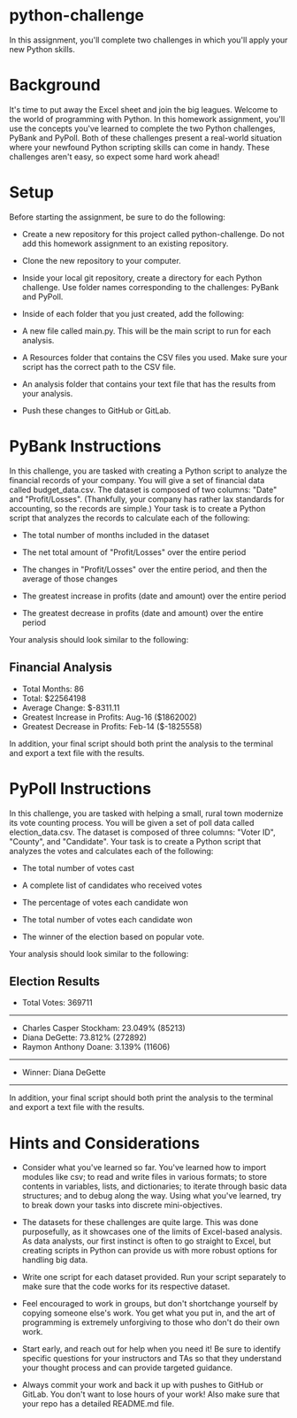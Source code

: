 # python-challenge

In this assignment, you'll complete two challenges in which you'll apply your new Python skills.

# Background
It's time to put away the Excel sheet and join the big leagues. Welcome to the world of programming with Python. In this homework assignment, you'll use the concepts you've learned to complete the two Python challenges, PyBank and PyPoll.
Both of these challenges present a real-world situation where your newfound Python scripting skills can come in handy. These challenges aren't easy, so expect some hard work ahead!

# Setup
Before starting the assignment, be sure to do the following:


- Create a new repository for this project called python-challenge. Do not add this homework assignment to an existing repository.


- Clone the new repository to your computer.


- Inside your local git repository, create a directory for each Python challenge. Use folder names corresponding to the challenges: PyBank and  PyPoll.


- Inside of each folder that you just created, add the following:

- A new file called main.py. This will be the main script to run for each analysis.
- A Resources folder that contains the CSV files you used. Make sure your script has the correct path to the CSV file.
- An analysis folder that contains your text file that has the results from your analysis.



- Push these changes to GitHub or GitLab.



# PyBank Instructions
In this challenge, you are tasked with creating a Python script to analyze the financial records of your company. You will give a set of financial data called budget_data.csv. The dataset is composed of two columns: "Date" and "Profit/Losses". (Thankfully, your company has rather lax standards for accounting, so the records are simple.)
Your task is to create a Python script that analyzes the records to calculate each of the following:


- The total number of months included in the dataset


- The net total amount of "Profit/Losses" over the entire period


- The changes in "Profit/Losses" over the entire period, and then the average of those changes


- The greatest increase in profits (date and amount) over the entire period


- The greatest decrease in profits (date and amount) over the entire period


Your analysis should look similar to the following:

Financial Analysis
----------------------------
- Total Months: 86
- Total: $22564198
- Average Change: $-8311.11
- Greatest Increase in Profits: Aug-16 ($1862002)
- Greatest Decrease in Profits: Feb-14 ($-1825558)


In addition, your final script should both print the analysis to the terminal and export a text file with the results.

# PyPoll Instructions
In this challenge, you are tasked with helping a small, rural town modernize its vote counting process.
You will be given a set of poll data called election_data.csv. The dataset is composed of three columns: "Voter ID", "County", and "Candidate". Your task is to create a Python script that analyzes the votes and calculates each of the following:


- The total number of votes cast


- A complete list of candidates who received votes


- The percentage of votes each candidate won


- The total number of votes each candidate won


- The winner of the election based on popular vote.


Your analysis should look similar to the following:

Election Results
-------------------------
- Total Votes: 369711
-------------------------
- Charles Casper Stockham: 23.049% (85213)
- Diana DeGette: 73.812% (272892)
- Raymon Anthony Doane: 3.139% (11606)
-------------------------
- Winner: Diana DeGette
-------------------------


In addition, your final script should both print the analysis to the terminal and export a text file with the results.

# Hints and Considerations


- Consider what you've learned so far. You've learned how to import modules like csv; to read and write files in various formats; to store contents in variables, lists, and dictionaries; to iterate through basic data structures; and to debug along the way. Using what you've learned, try to break down your tasks into discrete mini-objectives.


- The datasets for these challenges are quite large. This was done purposefully, as it showcases one of the limits of Excel-based analysis. As data analysts, our first instinct is often to go straight to Excel, but creating scripts in Python can provide us with more robust options for handling big data.


- Write one script for each dataset provided. Run your script separately to make sure that the code works for its respective dataset.


- Feel encouraged to work in groups, but don't shortchange yourself by copying someone else's work. You get what you put in, and the art of programming is extremely unforgiving to those who don't do their own work.


- Start early, and reach out for help when you need it! Be sure to identify specific questions for your instructors and TAs so that they understand your thought process and can provide targeted guidance.

- Always commit your work and back it up with pushes to GitHub or GitLab. You don't want to lose hours of your work! Also make sure that your repo has a detailed   README.md file.
